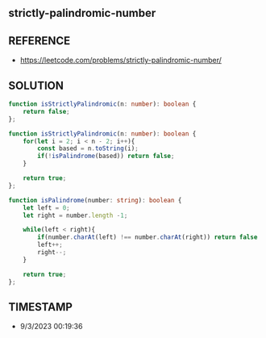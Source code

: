 ## strictly-palindromic-number

## REFERENCE

- https://leetcode.com/problems/strictly-palindromic-number/

## SOLUTION

``` Typescript
function isStrictlyPalindromic(n: number): boolean {
    return false;
};

```

``` Typescript
function isStrictlyPalindromic(n: number): boolean {
    for(let i = 2; i < n - 2; i++){
        const based = n.toString(i);
        if(!isPalindrome(based)) return false;
    }

    return true;
};

function isPalindrome(number: string): boolean {
    let left = 0;
    let right = number.length -1;

    while(left < right){
        if(number.charAt(left) !== number.charAt(right)) return false
        left++;
        right--;
    }

    return true;
};

```

## TIMESTAMP

- 9/3/2023 00:19:36

